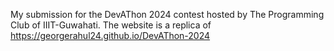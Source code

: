 My submission for the DevAThon 2024 contest hosted by The Programming Club of IIIT-Guwahati.
The website is a replica of https://georgerahul24.github.io/DevAThon-2024
